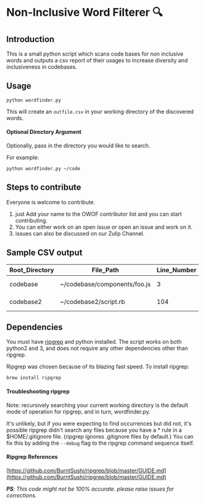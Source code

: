 # Non-Inclusive Word Filterer 🔍

## Introduction
This is a small python script which scans code bases for non inclusive words and outputs a csv report of their usages to increase diversity and inclusiveness in codebases. 

## Usage

```
python wordfinder.py
```

This will create an `outfile.csv` in your working directory of the discovered words.

#### Optional Directory Argument

Optionally, pass in the directory you would like to search.

For example:

```
python wordfinder.py ~/code
```

## Steps to contribute

Everyone is welcome to contribute. 

1. just Add your name to the OWOF contributor list and you can start contributing. 
2. You can either work on an open issue or open an issue and work on it. 
3. issues can also be discussed on our Zulip Channel.



## Sample CSV output

| Root_Directory | File_Path                    | Line_Number | Snippet                        | Priority | Searched_Word | File_Extension |
|----------------|------------------------------|-------------|--------------------------------|----------|---------------|----------------|
| codebase       | ~/codebase/components/foo.js | 3           | myString = "I bought an apple" | 1        | apple         | .js            |
| codebase2      | ~/codebase2/script.rb        | 104         | DOG_CONSTANT: "woof"           | 2        | dog           | .rb            |

## Dependencies

You must have [ripgrep](https://github.com/BurntSushi/ripgrep) and python installed. The script works on both python2 and 3, and does not require any other dependencies other than ripgrep.

Ripgrep was chosen because of its blazing fast speed. To install ripgrep:

```
brew install ripgrep
```

#### Troubleshooting ripgrep

Note: recursively searching your current working directory is the default mode of operation for ripgrep, and in turn, wordfinder.py.

It's unlikely, but if you were expecting to find occurrences but did not, it's possible ripgrep didn't search any files because you have a * rule in a $HOME/.gitignore file. (ripgrep ignores .gitignore files by default.) You can fix this by adding the `--debug` flag to the ripgrep command sequence itself.

#### Ripgrep References  

[https://github.com/BurntSushi/ripgrep/blob/master/GUIDE.md](https://github.com/BurntSushi/ripgrep/blob/master/GUIDE.md)


***PS**: This code might not be 100% accurate. please raise issues for corrections.*
